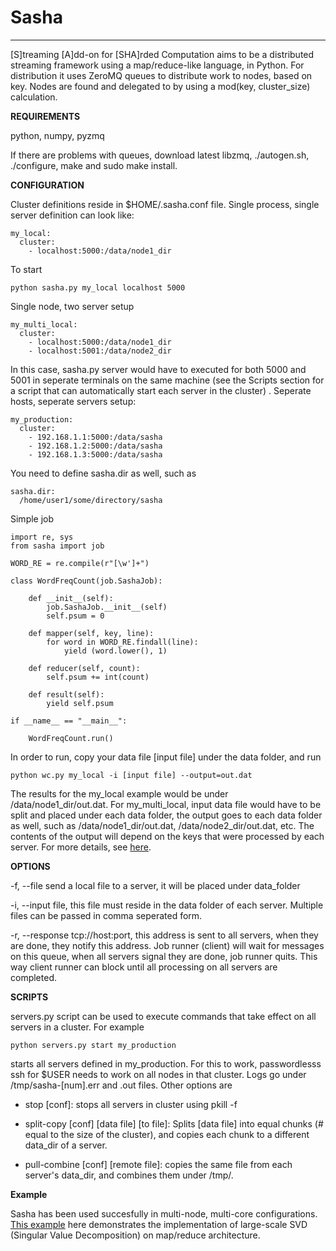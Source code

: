# Sasha 

--------------------------------------------

[S]treaming [A]dd-on for [SHA]rded Computation aims to be a
distributed streaming framework using a map/reduce-like language, in
Python. For distribution it uses ZeroMQ queues to distribute work to
nodes, based on key. Nodes are found and delegated to by using a
mod(key, cluster_size) calculation.

**REQUIREMENTS**

python, numpy, pyzmq

If there are problems with queues, download latest libzmq,
./autogen.sh, ./configure, make and sudo make install.

**CONFIGURATION**

Cluster definitions reside in $HOME/.sasha.conf file. Single process,
single server definition can look like:
    
```
my_local:  
  cluster:
    - localhost:5000:/data/node1_dir
```
    
To start

```
python sasha.py my_local localhost 5000
```

Single node, two server setup

```
my_multi_local:  
  cluster:
    - localhost:5000:/data/node1_dir
    - localhost:5001:/data/node2_dir
```
    
In this case, sasha.py server would have to executed for both 5000 and
5001 in seperate terminals on the same machine (see the Scripts
section for a script that can automatically start each server in the
cluster) . Seperate hosts, seperate servers setup:

```
my_production:  
  cluster:
    - 192.168.1.1:5000:/data/sasha
    - 192.168.1.2:5000:/data/sasha
    - 192.168.1.3:5000:/data/sasha
```

You need to define sasha.dir as well, such as

```
sasha.dir:
  /home/user1/some/directory/sasha
```

Simple job

```
import re, sys
from sasha import job

WORD_RE = re.compile(r"[\w']+")

class WordFreqCount(job.SashaJob):

    def __init__(self):
        job.SashaJob.__init__(self)
        self.psum = 0
            
    def mapper(self, key, line):
        for word in WORD_RE.findall(line):
            yield (word.lower(), 1)
            
    def reducer(self, count):
        self.psum += int(count)
    
    def result(self):
        yield self.psum
        
if __name__ == "__main__":
    
    WordFreqCount.run()
```

In order to run, copy your data file [input file] under the data folder, and run

```
python wc.py my_local -i [input file] --output=out.dat
```

The results for the my_local example would be under
/data/node1_dir/out.dat. For my_multi_local, input data file would
have to be split and placed under each data folder, the output goes to
each data folder as well, such as /data/node1_dir/out.dat,
/data/node2_dir/out.dat, etc. The contents of the output will depend
on the keys that were processed by each server. For more details, see
[here](doc/INTRO.md).

**OPTIONS**

-f, --file send a local file to a server, it will be placed under data_folder

-i, --input file, this file must reside in the data folder of each
 server. Multiple files can be passed in comma seperated form.

-r, --response tcp://host:port, this address is sent to all servers,
 when they are done, they notify this address. Job runner (client)
 will wait for messages on this queue, when all servers signal they
 are done, job runner quits. This way client runner can block until
 all processing on all servers are completed.
 
**SCRIPTS**

servers.py script can be used to execute commands that take effect on
all servers in a cluster. For example

```
python servers.py start my_production
```

starts all servers defined in my_production. For this to work,
passwordlesss ssh for $USER needs to work on all nodes in that
cluster. Logs go under /tmp/sasha-[num].err and .out files. Other
options are

- stop [conf]: stops all servers in cluster using pkill -f

- split-copy [conf] [data file] [to file]: Splits [data file] into
  equal chunks (# equal to the size of the cluster), and copies each
  chunk to a different data_dir of a server.

- pull-combine [conf] [remote file]: copies the same file from each
  server's data_dir, and combines them under /tmp/.

**Example**

Sasha has been used succesfully in multi-node, multi-core
configurations. [This example][1] here demonstrates the implementation
of large-scale SVD (Singular Value Decomposition) on map/reduce
architecture.

[1]: https://github.com/burakbayramli/classnotes/tree/master/stat/stat_mr_rnd_svd/sasha
